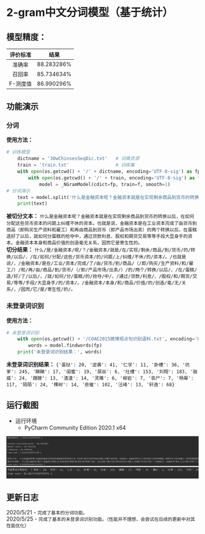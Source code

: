 # 2-gram中文分词模型（基于统计）
## 模型精度：
|评价标准|结果|
|:---:|:---:|
|准确率|88.283286%|
|召回率|85.734634%|
|F-测度值|86.990296%|
## 功能演示
### 分词
**使用方法：**
```Python
# 训练模型
    dictname = '30wChinsesSeqDic.txt'   # 词典资源
    train = 'train.txt'                 # 训练集
    with open(os.getcwd() + '/' + dictname, encoding='UTF-8-sig') as fp:
        with open(os.getcwd() + '/' + train, encoding='UTF-8-sig') as f:
            model = _NGramModel(cdict=fp, train=f, smooth=1)
# 分词演示
    text = model.split('什么是金融资本呢？金融资本就是在实现剩余商品到货币的转换以后，在如何分配这些货币资本的问题上纠缠不休的资本。也就是说，金融资本是在工业资本完成了由货币到商品（即购买生产资料和雇工）和再由商品到货币（即产品市场出卖）的两个转换以后，在蛋糕造好了以后，就如何分蛋糕的抢夺中，通过贷款利息、股权和期货交易等等手段大显身手的资本。金融资本本身和商品价值的创造毫无关系，因而它是寄生性的。')
    print(text)
```
**被切分文本：**
`什么是金融资本呢？金融资本就是在实现剩余商品到货币的转换以后，在如何分配这些货币资本的问题上纠缠不休的资本。也就是说，金融资本是在工业资本完成了由货币到商品（即购买生产资料和雇工）和再由商品到货币（即产品市场出卖）的两个转换以后，在蛋糕造好了以后，就如何分蛋糕的抢夺中，通过贷款利息、股权和期货交易等等手段大显身手的资本。金融资本本身和商品价值的创造毫无关系，因而它是寄生性的。`
<br>
**切分结果：**
`什么/是/金融资本/呢/？/金融资本/就是/在/实现/剩余/商品/到/货币/的/转换/以后/，/在/如何/分配/这些/货币资本/的/问题/上/纠缠/不休/的/资本/。/也就是说/，/金融资本/是在/工业/资本/完成/了/由/货币/到/商品/（/即/购买/生产资料/和/雇工/）/和/再/由/商品/到/货币/（/即/产品市场/出卖/）/的/两个/转换/以后/，/在/蛋糕/造/好/了/以后/，/就/如何/分/蛋糕/的/抢夺/中/，/通过/贷款/利息/、/股权/和/期货/交易/等等/手段/大显身手/的/资本/。/金融资本/本身/和/商品/价值/的/创造/毫/无/关系/，/因而/它/是/寄生性/的/。`
### 未登录词识别
**使用方法：**
```Python
# 未登录词识别
    with open(os.getcwd() + '/COAE2015微博观点句识别语料.txt', encoding='UTF-8-sig') as fp:
        words = model.findwords(fp)
    print('未登录词识别结果：', words)
```
**未登录词识别结果：** 
`{'蛋挞': 20, '逆袭': 41, '仁孚': 11, '卧槽': 36, '坑爹': 245, '睇睇': 17, '闺蜜': 19, '屌丝': 6, '吐槽': 153, '刘翔': 183, '骊威': 24, '蹭蹭': 13, '渣渣': 14, '灵雎': 6, '柳岩': 7, '丧尸': 7, '杨幂': 117, '陌陌': 24, '棵树': 14, '悲催': 102, '汪峰': 13, '轩逸': 68}`

## 运行截图
* 运行环境
  * PyCharm Community Edition 2020.1 x64
  
![](https://raw.githubusercontent.com/VilTea/2-gram/master/Image/Image20200521202528.png)<br>
![](https://raw.githubusercontent.com/VilTea/2-gram/master/Image/Image20200525003852.png)
## 更新日志
2020/5/21 - `完成了基本的分词功能。`<br>
2020/5/25 - `完成了基本的未登录词识别功能。（性能并不理想，会尝试在后续的更新中对其性能优化）`

